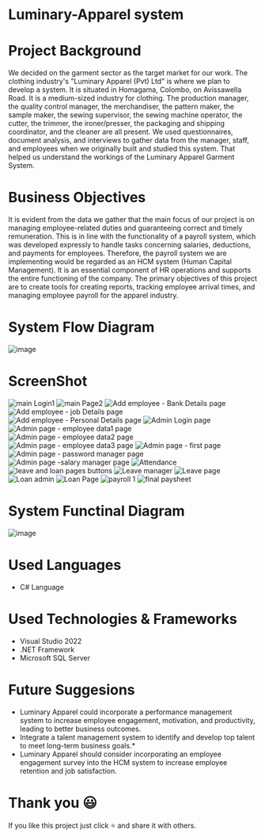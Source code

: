 # Luminary-Apparel system

# Project Background
We decided on the garment sector as the target market for our work. The clothing industry's "Luminary Apparel (Pvt) Ltd" is where we plan to develop a system.  It is situated in Homagama, Colombo, on Avissawella Road. It is a medium-sized industry for clothing. The production manager, the quality control manager, the merchandiser, the pattern maker, the sample maker, the sewing supervisor, the sewing machine operator, the cutter, the trimmer, the ironer/presser, the packaging and shipping coordinator, and the cleaner are all present.
We used questionnaires, document analysis, and interviews to gather data from the manager, staff, and employees when we originally built and studied this system. That helped us understand the workings of the Luminary Apparel Garment System. 

# Business Objectives
It is evident from the data we gather that the main focus of our project is on managing employee-related duties and guaranteeing correct and timely remuneration. This is in line with the functionality of a payroll system, which was developed expressly to handle tasks concerning salaries, deductions, and payments for employees. Therefore, the payroll system we are implementing would be regarded as an HCM system (Human Capital Management). It is an essential component of HR operations and supports the entire functioning of the company.   The primary objectives of this project are to create tools for creating reports, tracking employee arrival times, and managing employee payroll for the apparel industry.

# System Flow Diagram

![image](https://user-images.githubusercontent.com/97075043/236601184-735b6b31-2c1b-4a67-abe7-8159a4687f3c.png)

# ScreenShot

![main Login1](https://user-images.githubusercontent.com/97075043/236601418-94dd333b-22f3-40be-83d4-08ee2a4c70bd.PNG)
![main Page2](https://user-images.githubusercontent.com/97075043/236601443-d8746230-855b-4856-854a-a296bd0f50a7.PNG)
![Add employee - Bank Details page](https://user-images.githubusercontent.com/97075043/236601450-7a7d4f6c-e50f-481e-bbb6-b4af40cfdbc0.PNG)
![Add employee - job Details page](https://user-images.githubusercontent.com/97075043/236601457-ee0f3d3d-bd3d-412f-9128-db7d73922faa.PNG)
![Add employee - Personal Details page](https://user-images.githubusercontent.com/97075043/236601465-df6fd7be-8135-4869-8801-24b65d5b8764.PNG)
![Admin Login page](https://user-images.githubusercontent.com/97075043/236601471-1f36f247-5cfd-4e00-8cf0-d37c541776c5.PNG)
![Admin page - employee data1 page](https://user-images.githubusercontent.com/97075043/236601475-90f431bf-8e37-4805-8d61-94b30db7b3ef.PNG)
![Admin page - employee data2 page](https://user-images.githubusercontent.com/97075043/236601478-2edb27d4-faaf-4356-8ea5-6f713b524c77.PNG)
![Admin page - employee data3 page](https://user-images.githubusercontent.com/97075043/236601481-44c7188f-fbd3-46f9-b00b-1d8856b3f1e9.PNG)
![Admin page - first page](https://user-images.githubusercontent.com/97075043/236601484-66b5f1b5-bb96-49f9-9a80-ba5cc81187d6.PNG)
![Admin page - password manager page](https://user-images.githubusercontent.com/97075043/236601486-3242b811-b7fc-4657-9aa5-83e028bf17cd.PNG)
![Admin page -salary manager page](https://user-images.githubusercontent.com/97075043/236601490-37908108-6b68-4439-b027-9fce2d64e04b.PNG)
![Attendance](https://user-images.githubusercontent.com/97075043/236601495-b0a6a06a-fbe0-42cf-8f50-1387f630206f.PNG)
![leave and loan pages buttons](https://user-images.githubusercontent.com/97075043/236601496-fb7ce61b-e538-4a3d-8e3d-2a449fa7f519.PNG)
![Leave manager](https://user-images.githubusercontent.com/97075043/236601500-82e4d933-cdb4-4629-a24e-45b7b5b6e10e.PNG)
![Leave page](https://user-images.githubusercontent.com/97075043/236601502-de37a1e0-7c1d-4275-8cdd-fb6c0080715f.PNG)
![Loan admin](https://user-images.githubusercontent.com/97075043/236601507-f5495c11-68aa-4b71-b4e3-7835c8675e0f.PNG)
![Loan Page](https://user-images.githubusercontent.com/97075043/236601511-adc97129-fe7e-4349-ac18-2a98fee9e3b8.PNG)
![payroll 1](https://user-images.githubusercontent.com/97075043/236601517-e08da973-f0b7-45a4-a6c6-c4f4ea816470.PNG)
![final paysheet](https://user-images.githubusercontent.com/97075043/236601608-c37005df-9461-4d47-a37f-71c3d7b94df3.PNG)

# System Functinal Diagram

![image](https://user-images.githubusercontent.com/97075043/236601872-3af05235-5630-4197-8463-3e4dcd018855.png)

# Used Languages
* C# Language

# Used Technologies & Frameworks
* Visual Studio 2022
* .NET Framework
* Microsoft SQL Server

# Future Suggesions

* Luminary Apparel could incorporate a performance management system to increase employee engagement, motivation, and productivity, leading to better business outcomes.
* Integrate a talent management system to identify and develop top talent to meet long-term business goals.*
* Luminary Apparel should consider incorporating an employee engagement survey into the HCM system to increase employee retention and job satisfaction.

# Thank you 😃

If you like this project just click ⭐ and share it with others.




